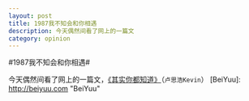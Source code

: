 ```yaml
---
layout: post
title: 1987我不知会和你相遇
description: 今天偶然间看了网上的一篇文
category: opinion
---
```


#1987我不知会和你相遇#

今天偶然间看了网上的一篇文，[《其实你都知道》](http://weibo.com/p/1001603768962503544907)（`卢思浩Kevin`）
[BeiYuu]:    http://beiyuu.com  "BeiYuu"
